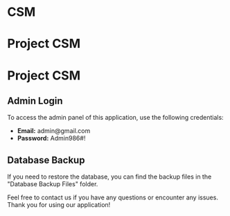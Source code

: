 # CSM
 
# Project CSM

<h1>Project CSM</h1>


  <h2>Admin Login</h2>
  <p>To access the admin panel of this application, use the following credentials:</p>
  <ul>
    <li><strong>Email:</strong> admin@gmail.com</li>
    <li><strong>Password:</strong> Admin986#!</li>
  </ul>

  <h2>Database Backup</h2>
  <p>If you need to restore the database, you can find the backup files in the "Database Backup Files" folder.</p>

  <p>Feel free to contact us if you have any questions or encounter any issues. Thank you for using our application!</p>
